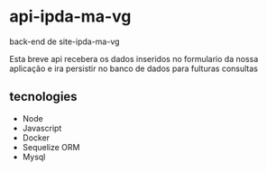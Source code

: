 # api-ipda-ma-vg
back-end de site-ipda-ma-vg

Esta breve api recebera os dados inseridos no formulario da nossa aplicação e ira persistir no banco de dados para fulturas consultas

## tecnologies
- Node
- Javascript
- Docker
- Sequelize ORM
- Mysql